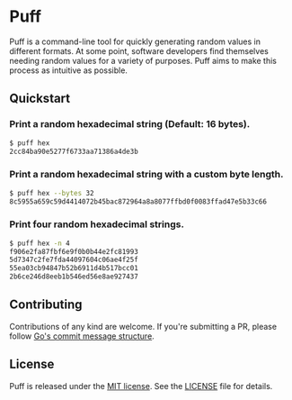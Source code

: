 # Puff

Puff is a command-line tool for quickly generating random values in
different formats. At some point, software developers find themselves
needing random values for a variety of purposes. Puff aims to make this
process as intuitive as possible.

## Quickstart

### Print a random hexadecimal string (Default: 16 bytes).

```bash
$ puff hex
2cc84ba90e5277f6733aa71386a4de3b
```

### Print a random hexadecimal string with a custom byte length.

```bash
$ puff hex --bytes 32
8c5955a659c59d4414072b45bac872964a8a8077ffbd0f0083ffad47e5b33c66
```

### Print four random hexadecimal strings.

```bash
$ puff hex -n 4
f906e2fa87fbf6e9f0b0b44e2fc81993
5d7347c2fe7fda44097604c06ae4f25f
55ea03cb94847b52b6911d4b517bcc01
2b6ce246d8eeb1b546ed56e8ae927437
```

## Contributing

Contributions of any kind are welcome.
If you're submitting a PR, please follow [Go's commit message structure](https://go.dev/wiki/CommitMessage).

## License

Puff is released under the [MIT license](https://opensource.org/license/MIT).
See the [LICENSE](LICENSE) file for details.